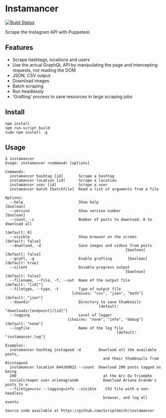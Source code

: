 # Instamancer
[![Build Status](https://travis-ci.com/ScriptSmith/instamancer.svg?token=s9KJfKerUtoC75SEgCjT&branch=master)](https://travis-ci.com/ScriptSmith/instamancer)

Scrape the Instagram API with Puppeteer.

## Features
- Scrape hashtags, locations and users
- Use the actual GraphQL API by manipulating the page and intercepting requests, not reading the DOM
- JSON, CSV output
- Download images
- Batch scraping
- Run headlessly
- 'Grafting' process to save resources in large scraping jobs

## Install
```
npm install
npm run-script build
sudo npm install -g
``` 

## Usage
```
$ instamancer
Usage: instamancer <command> [options]

Commands:
  instamancer hashtag [id]       Scrape a hashtag
  instamancer location [id]      Scrape a location
  instamancer user [id]          Scrape a user
  instamancer batch [batchfile]  Read a list of arguments from a file

Options:
  --help                         Show help                             [boolean]
  --version                      Show version number                   [boolean]
  --count, -c                    Number of posts to download. 0 to download all
                                                                    [default: 0]
  --visible                      Show browser on the screen     [default: false]
  --download, -d                 Save images and videos from posts
                                                      [boolean] [default: false]
  --graft, -g                    Enable grafting       [boolean] [default: true]
  --silent                       Disable progress output
                                                      [boolean] [default: false]
  --filename, --file, -f, --out  Name of the output file       [default: "[id]"]
  --filetype, --type, -t         Type of output file
                              [choices: "csv", "json", "both"] [default: "json"]
  --downdir                      Directory to save thumbnails
                                          [default: "downloads/[endpoint]/[id]"]
  --logging                      Level of logger
                            [choices: "none", "info", "debug"] [default: "none"]
  --logfile                      Name of the log file
                                                  [default: "instamancer.log"]

Examples:
  instamancer hashtag instagood -d        Download all the available posts,
                                            and their thumbnails from #instagood
  instamancer location 644269022 --count  Download 200 posts tagged as being
  200                                       at the Arc Du Triomphe
  socialcreaper user arianagrande           Download Ariana Grande's posts to a
  --filetype=csv --logging=info --visible    CSV file with a non-headless
                                            browser, and log all events

Source code available at https://github.com/ScriptSmith/instamancer
```